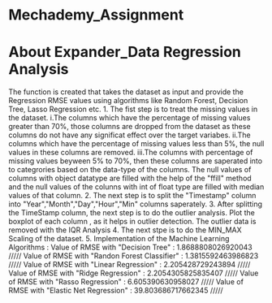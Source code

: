 # Mechademy_Assignment

# About Expander_Data Regression Analysis
  The function is created that takes the dataset as input and provide the Regression RMSE values using algorithms like Random Forest, 
  Decision Tree, Lasso Regression etc.
    1. The fist step is to treat the missing values in the dataset.
        i.The columns which have the percentage of missing values greater than 70%, those columns are dropped from the dataset as these 
        columns do not have any significat effect over the target variabes.
        ii.The columns which have the percentage of missing values less than 5%, the null values in these columns are removed.
        iii.The columns with percentage of missing values beyween 5% to 70%, then these columns are saperated into to categrories based on 
        the data-type of the columns. The null values of columns with object datatype are filled with the help of the "ffill" method and 
        the null values of the colunns with int of float type are filled with median values of that column.
    2. The next step is to split the "Timestamp" column into "Year","Month","Day","Hour","Min" columns saperately.
    3. After splitting the TimeStamp column, the next step is to do the outlier analysis. Plot the boxplot of each column , as it helps 
         in outlier detection. The outlier data is removed with the IQR Analysis
    4. The next stpe is to do the MIN_MAX Scaling of the dataset.
    5. Implementation of the Machine Learning Algorithms :
        Value of RMSE with "Decision Tree" :  1.8688808026920043 /////
        Value of RMSE with "Randon Forest Classifier" :  1.3815592463986823 /////
        Value of RMSE with "Linear Regression" :  2.205428729243894 /////
        Value of RMSE with "Ridge Regression" :  2.2054305825835407 /////
        Value of RMSE with "Rasso Regression" :  6.605390630958027 /////
        Value of RMSE with "Elastic Net Regression" :  39.803686717662345 /////
            
  
